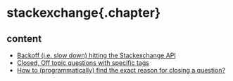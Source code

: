 
# stackexchange{.chapter}

## content

- [Backoff (i.e. slow down) hitting the Stackexchange API](back_off.md)
- [Closed, Off topic questions with specific tags](closed_questions_with_Given_Tags.md)
- [How to (programmatically) find the exact reason for closing a question?](data_query_close_reasons.md)
